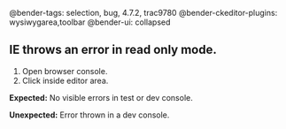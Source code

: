 @bender-tags: selection, bug, 4.7.2, trac9780
@bender-ckeditor-plugins: wysiwygarea,toolbar
@bender-ui: collapsed

## IE throws an error in read only mode.

1. Open browser console.
1. Click inside editor area.

**Expected:** No visible errors in test or dev console.

**Unexpected:** Error thrown in a dev console.
